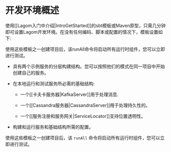# 开发环境概述

使用[[Lagom入门中介绍|IntroGetStarted]]的sbt模板或Maven原型，只需几分钟即可设置Lagom开发环境。在没有任何编码、脚本或配置的情况下，模板设置如下:

使用这些模板之一创建项目后，该runAll命令将启动所有运行时组件，您可以立即进行测试。

* 具有两个示例服务的分层构建结构。您可以按照他们的模式在同一项目中开始创建自己的服务。

* 在本地运行和测试服务所必需的基础结构:

    * 一个[[卡夫卡服务器|KafkaServer]]用于处理消息.

    * 一个[[Cassandra服务器|CassandraServer]]用于处理持久性的。

    * 一个[[服务注册和服务网关|ServiceLocator]]支持位置透明性。

* 构建和运行服务和基础结构所需的配置。

使用这些模板之一创建项目后，该 `runAll` 命令将启动所有运行时组件，您可以立即进行测试。

<!---The following illustrates the runtime infrastructure that comes out-of-the-box with the Lagom development environment. (diagram see slides 1-3) --->
